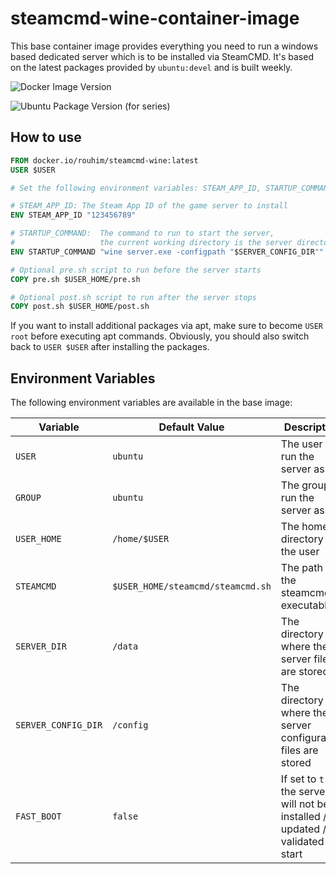 # steamcmd-wine-container-image

This base container image provides everything you need to run a windows based dedicated server which is to be installed
via SteamCMD. It's based on the latest packages provided by `ubuntu:devel` and is built weekly.

![Docker Image Version](https://img.shields.io/docker/v/_/ubuntu?label=ubuntu)

![Ubuntu Package Version (for series)](https://img.shields.io/ubuntu/v/wine/devel?label=wine&link=https%3A%2F%2Fpackages.ubuntu.com%2Fsearch%3Fkeywords%3Dwine%26searchon%3Dnames%26suite%3Dall%26section%3Dall)

## How to use

```Dockerfile
FROM docker.io/rouhim/steamcmd-wine:latest
USER $USER

# Set the following environment variables: STEAM_APP_ID, STARTUP_COMMAND

# STEAM_APP_ID: The Steam App ID of the game server to install
ENV STEAM_APP_ID "123456789"

# STARTUP_COMMAND:  The command to run to start the server, 
#                   the current working directory is the server directory ($SERVER_DIR)
ENV STARTUP_COMMAND "wine server.exe -configpath "$SERVER_CONFIG_DIR""

# Optional pre.sh script to run before the server starts
COPY pre.sh $USER_HOME/pre.sh

# Optional post.sh script to run after the server stops
COPY post.sh $USER_HOME/post.sh
```

If you want to install additional packages via apt,
make sure to become `USER root` before executing apt commands.
Obviously, you should also switch back to `USER $USER` after installing the packages.

## Environment Variables

The following environment variables are available in the base image:

| Variable            | Default Value                     | Description                                                                       |
|---------------------|-----------------------------------|-----------------------------------------------------------------------------------|
| `USER`              | `ubuntu`                          | The user to run the server as                                                     |
| `GROUP`             | `ubuntu`                          | The group to run the server as                                                    |
| `USER_HOME`         | `/home/$USER`                     | The home directory of the user                                                    |
| `STEAMCMD`          | `$USER_HOME/steamcmd/steamcmd.sh` | The path to the steamcmd executable                                               |
| `SERVER_DIR`        | `/data`                           | The directory where the server files are stored                                   |
| `SERVER_CONFIG_DIR` | `/config`                         | The directory where the server configuration files are stored                     |
| `FAST_BOOT`         | `false`                           | If set to `true`, the server will not be installed / updated / validated on start |
